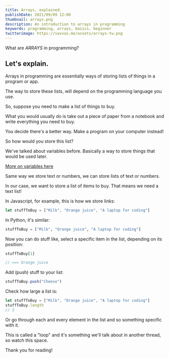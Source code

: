 ```yaml
---
title: Arrays, explained.
publishDate: 2021/09/09 12:00
thumbnail: arrays.png
description: An introduction to arrays in programming
keywords: programming, arrays, basics, beginner
twitterimage: https://savvas.me/assets/arrays-tw.png
---
```


What are *ARRAYS* in programming?

## Let's explain.

Arrays in programming are essentially ways of storing lists of things in a program or app.

The way to store these lists, will depend on the programming language you use.

So, suppose you need to make a list of things to buy.

What you would usually do is take out a piece of paper from a notebook and write everything you need to buy.

You decide there's a better way. Make a program on your computer instead!

So how would you store this list?

We've talked about variables before. Basically a way to store things that would be used later.

[More on variables here](/explained/variables)

Same way we store text or numbers, we can store lists of text or numbers.

In our case, we want to store a list of items to buy. That means we need a text list!

In Javascript, for example, this is how we store links:

```js
let stuffToBuy = ["Milk", "Orange juice", "A laptop for coding"]
```

In Python, it's similar:

```python
stuffToBuy = ["Milk", "Orange juice", "A laptop for coding"]
```

Now you can do stuff like, select a specific item in the list, depending on its position:

```js
stuffToBuy[1]

// ==> Orange juice
```

Add (push) stuff to your list:

```js
stuffToBuy.push("Cheese")
```

Check how large a list is:

```js
let stuffToBuy = ["Milk", "Orange juice", "A laptop for coding"]
stuffToBuy.length
// 3
```

Or go through each and every element in the list and so something specific with it.

This is called a "loop" and it's something we'll talk about in another thread, so watch this space.

Thank you for reading!